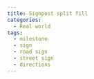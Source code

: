 ```yaml
---
title: Signpost split fill
categories:
  - Real world
tags:
  - milestone
  - sign
  - road sign
  - street sign
  - directions
---
```

